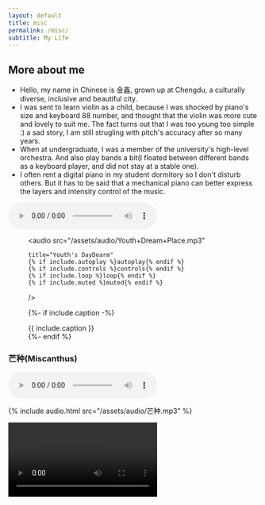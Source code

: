 ```yaml
---
layout: default
title: misc
permalink: /misc/
subtitle: My Life
---
```


## More about me
* Hello, my name in Chinese is 金鑫, grown up at Chengdu, a culturally diverse, inclusive and beautiful city.
* I was sent to learn violin as a child, because I was shocked by piano's size and keyboard 88 number, and thought that the violin was more cute and lovely to suit me. The fact turns out that I was too young too simple :) a sad story, I am still strugling with pitch's accuracy after so many years.
* When at undergraduate, I was a member of the university's high-level orchestra. And also play bands a bit(I floated between different bands as a keyboard player, and did not stay at a stable one). 
* I often rent a digital piano in my student dormitory so I don't disturb others. But it has to be said that a mechanical piano can better express the layers and intensity control of the music.
<audio controls>
  <source src="/assets/audio/Youth+Dream+Place.mp3" type="audio/mp3">
</audio>

<figure>

  <audio
    src="/assets/audio/Youth+Dream+Place.mp3"

    title="Youth's DayDearm"
    {% if include.autoplay %}autoplay{% endif %}
    {% if include.controls %}controls{% endif %}
    {% if include.loop %}loop{% endif %}
    {% if include.muted %}muted{% endif %}
  />

  {%- if include.caption -%}<figcaption class="caption">{{ include.caption }}</figcaption>{%- endif %}

</figure>

<h3>芒种(Miscanthus)</h3>
<audio controls>
  <source src="/assets/audio/芒种.mp3" type="audio/mp3">
</audio>

{% include audio.html src="/assets/audio/芒种.mp3" %}

<video style="width= 50%; height=50%; object-fit: fill" controls="controls">
  <source src="/assets/video/MoonRiver.mp4" type="video/mp4">
</video>